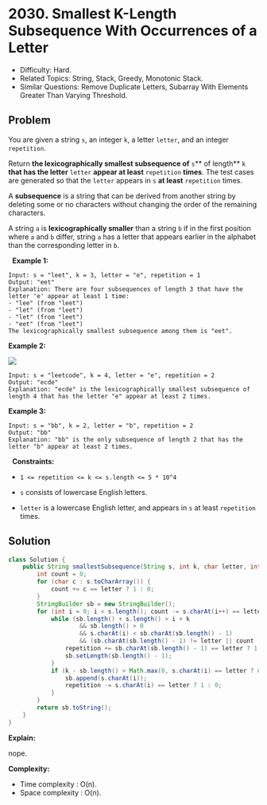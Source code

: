 # 2030. Smallest K-Length Subsequence With Occurrences of a Letter

- Difficulty: Hard.
- Related Topics: String, Stack, Greedy, Monotonic Stack.
- Similar Questions: Remove Duplicate Letters, Subarray With Elements Greater Than Varying Threshold.

## Problem

You are given a string ```s```, an integer ```k```, a letter ```letter```, and an integer ```repetition```.

Return **the **lexicographically smallest** subsequence of** ```s```** of length** ```k``` **that has the letter** ```letter``` **appear **at least**** ```repetition``` **times**. The test cases are generated so that the ```letter``` appears in ```s``` **at least** ```repetition``` times.

A **subsequence** is a string that can be derived from another string by deleting some or no characters without changing the order of the remaining characters.

A string ```a``` is **lexicographically smaller** than a string ```b``` if in the first position where ```a``` and ```b``` differ, string ```a``` has a letter that appears earlier in the alphabet than the corresponding letter in ```b```.

 
**Example 1:**

```
Input: s = "leet", k = 3, letter = "e", repetition = 1
Output: "eet"
Explanation: There are four subsequences of length 3 that have the letter 'e' appear at least 1 time:
- "lee" (from "leet")
- "let" (from "leet")
- "let" (from "leet")
- "eet" (from "leet")
The lexicographically smallest subsequence among them is "eet".
```

**Example 2:**

![](https://assets.leetcode.com/uploads/2021/09/13/smallest-k-length-subsequence.png)

```
Input: s = "leetcode", k = 4, letter = "e", repetition = 2
Output: "ecde"
Explanation: "ecde" is the lexicographically smallest subsequence of length 4 that has the letter "e" appear at least 2 times.
```

**Example 3:**

```
Input: s = "bb", k = 2, letter = "b", repetition = 2
Output: "bb"
Explanation: "bb" is the only subsequence of length 2 that has the letter "b" appear at least 2 times.
```

 
**Constraints:**


	
- ```1 <= repetition <= k <= s.length <= 5 * 10^4```
	
- ```s``` consists of lowercase English letters.
	
- ```letter``` is a lowercase English letter, and appears in ```s``` at least ```repetition``` times.



## Solution

```java
class Solution {
    public String smallestSubsequence(String s, int k, char letter, int repetition) {
        int count = 0;
        for (char c : s.toCharArray()) {
            count += c == letter ? 1 : 0;
        }
        StringBuilder sb = new StringBuilder();
        for (int i = 0; i < s.length(); count -= s.charAt(i++) == letter ? 1 : 0) {
            while (sb.length() + s.length() > i + k
                    && sb.length() > 0
                    && s.charAt(i) < sb.charAt(sb.length() - 1)
                    && (sb.charAt(sb.length() - 1) != letter || count != repetition)) {
                repetition += sb.charAt(sb.length() - 1) == letter ? 1 : 0;
                sb.setLength(sb.length() - 1);
            }
            if (k - sb.length() > Math.max(0, s.charAt(i) == letter ? 0 : repetition)) {
                sb.append(s.charAt(i));
                repetition -= s.charAt(i) == letter ? 1 : 0;
            }
        }
        return sb.toString();
    }
}
```

**Explain:**

nope.

**Complexity:**

* Time complexity : O(n).
* Space complexity : O(n).
